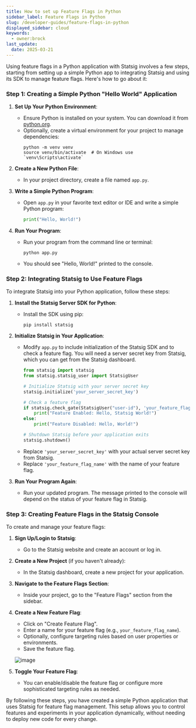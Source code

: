 ```yaml
---
title: How to set up Feature Flags in Python
sidebar_label: Feature Flags in Python
slug: /developer-guides/feature-flags-in-python
displayed_sidebar: cloud
keywords:
  - owner:brock
last_update:
  date: 2025-03-21
---
```


Using feature flags in a Python application with Statsig involves a few steps, starting from setting up a simple Python app to integrating Statsig and using its SDK to manage feature flags. Here's how to go about it:

### Step 1: Creating a Simple Python "Hello World" Application

1. **Set Up Your Python Environment**:
   - Ensure Python is installed on your system. You can download it from [python.org](https://www.python.org/downloads/).
   - Optionally, create a virtual environment for your project to manage dependencies:
     ```
     python -m venv venv
     source venv/bin/activate  # On Windows use `venv\Scripts\activate`
     ```

2. **Create a New Python File**:
   - In your project directory, create a file named `app.py`.

3. **Write a Simple Python Program**:
   - Open `app.py` in your favorite text editor or IDE and write a simple Python program:
     ```python
     print("Hello, World!")
     ```

4. **Run Your Program**:
   - Run your program from the command line or terminal:
     ```
     python app.py
     ```
   - You should see "Hello, World!" printed to the console.

### Step 2: Integrating Statsig to Use Feature Flags

To integrate Statsig into your Python application, follow these steps:

1. **Install the Statsig Server SDK for Python**:
   - Install the SDK using pip:
     ```
     pip install statsig
     ```

2. **Initialize Statsig in Your Application**:
   - Modify `app.py` to include initialization of the Statsig SDK and to check a feature flag. You will need a server secret key from Statsig, which you can get from the Statsig dashboard.
     ```python
     from statsig import statsig
     from statsig.statsig_user import StatsigUser

     # Initialize Statsig with your server secret key
     statsig.initialize('your_server_secret_key')

     # Check a feature flag
     if statsig.check_gate(StatsigUser("user-id"), 'your_feature_flag_name'):
         print("Feature Enabled: Hello, Statsig World!")
     else:
         print("Feature Disabled: Hello, World!")

     # Shutdown Statsig before your application exits
     statsig.shutdown()
     ```
   - Replace `'your_server_secret_key'` with your actual server secret key from Statsig.
   - Replace `'your_feature_flag_name'` with the name of your feature flag.

3. **Run Your Program Again**:
   - Run your updated program. The message printed to the console will depend on the status of your feature flag in Statsig.

### Step 3: Creating Feature Flags in the Statsig Console

To create and manage your feature flags:

1. **Sign Up/Login to Statsig**:
   - Go to the Statsig website and create an account or log in.

2. **Create a New Project** (if you haven't already):
   - In the Statsig dashboard, create a new project for your application.

3. **Navigate to the Feature Flags Section**:
   - Inside your project, go to the "Feature Flags" section from the sidebar.

4. **Create a New Feature Flag**:
   - Click on "Create Feature Flag".
   - Enter a name for your feature flag (e.g., `your_feature_flag_name`).
   - Optionally, configure targeting rules based on user properties or environments.
   - Save the feature flag.

   ![image](https://github.com/statsig-io/.github/assets/74588208/08e67ba8-b148-4b53-8a7e-ab17e3db4346)

5. **Toggle Your Feature Flag**:
   - You can enable/disable the feature flag or configure more sophisticated targeting rules as needed.

By following these steps, you have created a simple Python application that uses Statsig for feature flag management. This setup allows you to control features and experiments in your application dynamically, without needing to deploy new code for every change.